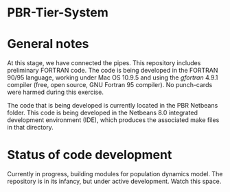 PBR-Tier-System
===============

# General notes
At this stage, we have connected the pipes. This repository includes preliminary FORTRAN code. The code is being developed in the FORTRAN 90/95 language, working under Mac OS 10.9.5 and using the *gfortran* 4.9.1 compiler (free, open source, GNU Fortran 95 compiler). No punch-cards were harmed during this exercise. 

The code that is being developed is currently located in the PBR Netbeans folder. This code is being developed in the Netbeans 8.0 integrated development environment (IDE), which produces the associated make files in that directory.  

# Status of code development
Currently in progress, building modules for population dynamics model. The repository is in its infancy, but under active development. Watch this space.



